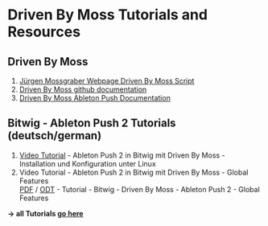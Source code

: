 # Driven By Moss Tutorials and Resources

## Driven By Moss
1. [Jürgen Mossgraber Webpage Driven By Moss Script](http://www.mossgrabers.de/Software/Bitwig/Bitwig.html)
2. [Driven By Moss github documentation](https://github.com/git-moss/DrivenByMoss-Documentation/)
3. [Driven By Moss Ableton Push Documentation](https://github.com/git-moss/DrivenByMoss-Documentation/blob/master/Ableton/Ableton-Push.md)

## Bitwig - Ableton Push 2 Tutorials (deutsch/german)
1. [Video Tutorial](https://mytube.madzel.de/videos/watch/2ef685b9-b488-4204-a43a-436cd618482e) - Ableton Push 2 in Bitwig mit Driven By Moss - Installation und Konfiguration unter Linux 
2. Video Tutorial - Ableton Push 2 in Bitwig mit Driven By Moss - Global Features \
     [PDF](https://github.com/hoergen/Tutorials/blob/master/Bitwig/Ableton%20Push%202/Tutorial%20-%20Bitwig%20-%20Driven%20By%20Moss%20-%20Ableton%20Push%202%20-%20Global%20Features.pdf) / [ODT](https://github.com/hoergen/Tutorials/blob/master/Bitwig/Ableton%20Push%202/Tutorial%20-%20Bitwig%20-%20Driven%20By%20Moss%20-%20Ableton%20Push%202%20-%20Global%20Features.odt) - Tutorial - Bitwig - Driven By Moss - Ableton Push 2 - Global Features 


**-> all Tutorials [go here](https://github.com/hoergen/Tutorials/tree/master/Bitwig)**

